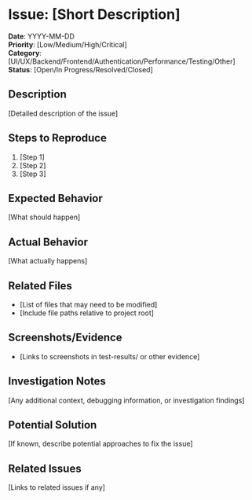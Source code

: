 # Issue: [Short Description]

**Date**: YYYY-MM-DD  
**Priority**: [Low/Medium/High/Critical]  
**Category**: [UI/UX/Backend/Frontend/Authentication/Performance/Testing/Other]  
**Status**: [Open/In Progress/Resolved/Closed]

## Description
[Detailed description of the issue]

## Steps to Reproduce
1. [Step 1]
2. [Step 2]
3. [Step 3]

## Expected Behavior
[What should happen]

## Actual Behavior
[What actually happens]

## Related Files
- [List of files that may need to be modified]
- [Include file paths relative to project root]

## Screenshots/Evidence
- [Links to screenshots in test-results/ or other evidence]

## Investigation Notes
[Any additional context, debugging information, or investigation findings]

## Potential Solution
[If known, describe potential approaches to fix the issue]

## Related Issues
[Links to related issues if any]